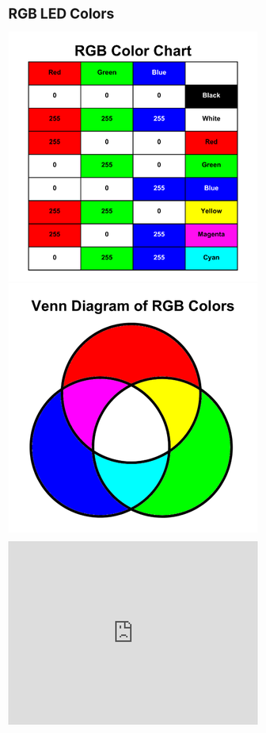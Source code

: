 # RGB LED Colors

![rgb-color-code-chart](assets/rgb-color-code-chart.png)
![rgb-color-code-venn](assets/rgb-color-code-venn.png)

<div style="position:relative;height:calc(300px + 5em);width:100%;overflow:hidden;"><iframe style="position:absolute;top:0;left:0;width:100%;height:100%;" src="https://makecode.microbit.org/---codeembed#pub:S60575-45747-35668-11796" allowfullscreen="allowfullscreen" frameborder="0" sandbox="allow-scripts allow-same-origin"></iframe></div>
